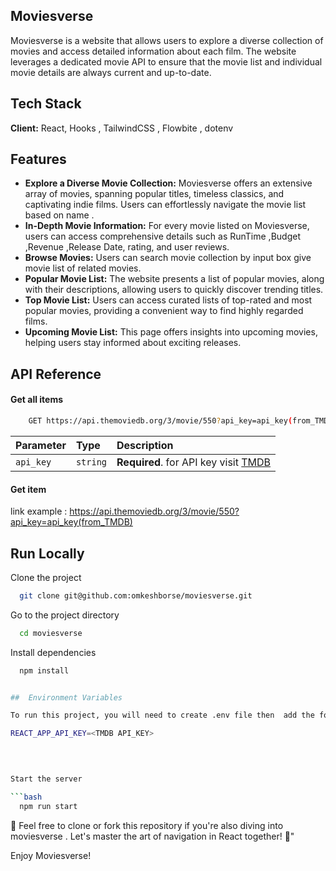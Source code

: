 
## Moviesverse

Moviesverse is a website that allows users to explore a diverse collection of movies and access detailed information about each film. The website leverages a dedicated movie API to ensure that the movie list and individual movie details are always current and up-to-date.


## Tech Stack

**Client:** React, Hooks , TailwindCSS , Flowbite , dotenv

## Features

- **Explore a Diverse Movie Collection:** Moviesverse offers an extensive array of movies, spanning popular titles, timeless classics, and captivating indie films. Users can effortlessly navigate the movie list based on name .
- **In-Depth Movie Information:** For every movie listed on Moviesverse, users can access comprehensive details such as RunTime ,Budget ,Revenue ,Release Date, rating, and user reviews.
- **Browse Movies:** Users can search  movie collection by input box  give movie list of related movies.
- **Popular Movie List:** The website presents a list of popular movies, along with their descriptions, allowing users to quickly discover trending titles.
- **Top Movie List:** Users can access curated lists of top-rated and most popular movies, providing a convenient way to find highly regarded films.
- **Upcoming Movie List:** This page offers insights into upcoming movies, helping users stay informed about exciting releases.





## API Reference

#### Get all items

```bash
    GET https://api.themoviedb.org/3/movie/550?api_key=api_key(from_TMDB) 

```

| Parameter | Type     | Description                |
| :-------- | :------- | :------------------------- |
| `api_key` | `string` | **Required**. for API key visit [TMDB](https://developer.themoviedb.org/)

#### Get item

link example : 
https://api.themoviedb.org/3/movie/550?api_key=api_key(from_TMDB) 
## Run Locally

Clone the project

```bash
  git clone git@github.com:omkeshborse/moviesverse.git
```

Go to the project directory

```bash
  cd moviesverse
```

Install dependencies

```bash
  npm install


##  Environment Variables

To run this project, you will need to create .env file then  add the following environment variables to your .env file

REACT_APP_API_KEY=<TMDB API_KEY>
  

  

Start the server

```bash
  npm run start
```

🎉 Feel free to clone or fork this repository if you're also diving into moviesverse . Let's master the art of navigation in React together! 🎉"


Enjoy Moviesverse!

